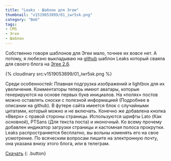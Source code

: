 ```yaml
---
title: "Leaks · Шаблон для Эгеи"
thumbnail: "v1519053899/01_iwr5sk.png"
category: "Веб"
tags:
- CMS
- Эгея
- Шаблон
---
```


Собственно говоря шаблонов для Эгеи мало, точнее их вовсе нет. А потому, я любезно выкладываю на [github][1] шаблон Leaks который сваяла для своего блога на [Эгее 2.6][2].

{% cloudinary src:v1519053899/01_iwr5sk.png %}

Среди особенностей: Плавная подгрузка изображений и lightbox для их увеличения. Комментаторы теперь имеют аватары, которые генерируются на основе первых букв инициалов. На «полях» постов можно оставлять сноски с полезной информацией (Подробнее в описании на github). В футере сайта имеется блок с случайными цитатами, который можно и не включать. Конечно же добавлена кнопка «Вверх» с правой стороны страницы. Используются шрифты Lato (Как основной), PTSans (Для текста поста) и иконочный. Ко всему прочему добавлен индикатор загрузки страницы и кастомная полоса прокрутки. Leaks распространяется бесплатно, вы вольны изменять его на свое усмотрение. По всяческим вопросам пишите на электронную почту, она указана внизу этого блога, или в телеграм.

[Скачать][3]
{: .button}

[1]:    https://github.com/sasha-travkina/blogengine-themes-leaks
[2]:    http://blogengine.ru/
[3]:    https://github.com/sasha-travkina/blogengine-themes-leaks
